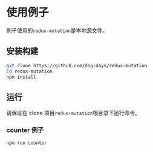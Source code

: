 # 使用例子

例子使用的`redux-mutation`是本地源文件。

## 安装构建

```sh
git clone https://github.com/dog-days/redux-mutation
cd redux-mutation
npm install
```

## 运行

请保证在 clone 项目`redux-mutation`根目录下运行命令。

### counter 例子

```sh
npm run counter
```
